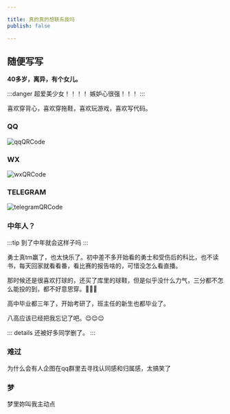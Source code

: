 ```yaml
---

title: 真的真的想联系我吗
publish: false

---
```


## 随便写写

**40多岁，离异，有个女儿。**

:::danger
超爱美少女！！！！
嫉妒心很强！！！
:::

喜欢穿背心，喜欢穿拖鞋，喜欢玩游戏，喜欢写代码。



### QQ

![qqQRCode](/images/qq.jpg)

### WX

![wxQRCode](/images/wx.jpg)

### TELEGRAM

![telegramQRCode](/images/telegram.jpg)

### 中年人？

:::tip
到了中年就会这样子吗
:::

勇士真tm赢了，也太快乐了。初中差不多开始看的勇士和受伤后的科比，也不读书，每天回家就看看番，看比赛的报告啥的，可惜没怎么看直播。

那时候还是很喜欢打球的，还买了库里的球鞋，但是似乎没什么力气，三分都不怎么能投的到，都不好意思穿。:rofl::rofl::rofl:

高中毕业都三年了，开始考研了，班主任的新生也都毕业了。

八高应该已经把我忘记了吧。:relieved::relieved::relieved:

::: details
还被好多同学删了。
:::


###  难过

为什么会有人企图在qq群里去寻找认同感和归属感，太搞笑了


### 梦

梦里妳叫我主动点